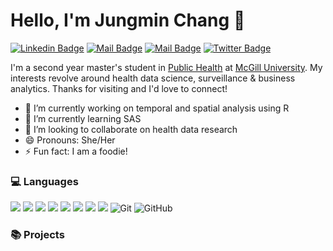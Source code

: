 # Hello, I'm Jungmin Chang 👋

[![Linkedin Badge](https://img.shields.io/badge/-Jungmin-0e76a8?style=flat&labelColor=0e76a8&logo=linkedin&logoColor=white)](https://www.linkedin.com/in/jungmin-chang-0301/)  [![Mail Badge](https://img.shields.io/badge/-@c.jungmini-e84393?style=flat&labelColor=e84393&logo=instagram&logoColor=white)](https://instagram.com/c.jungmini)  [![Mail Badge](https://img.shields.io/badge/-jungmini0301-c0392b?style=flat&labelColor=c0392b&logo=gmail&logoColor=white)](mailto:jungmini0301@gmail.com)  [![Twitter Badge](https://img.shields.io/badge/-@JungminChang-1ca0f1?style=flat&labelColor=1ca0f1&logo=twitter&logoColor=white&link=https://twitter.com/JungminChang)](https://twitter.com/JungminChang) 

I'm a second year master's student in [Public Health](https://www.mcgill.ca/epi-biostat-occh/) at [McGill University](https://www.mcgill.ca/). My interests revolve around health data science, surveillance & business analytics. Thanks for visiting and I'd love to connect!

- 🔭 I’m currently working on temporal and spatial analysis using R
- 🌱 I’m currently learning SAS
- 👯 I’m looking to collaborate on health data research
- 😄 Pronouns: She/Her
- ⚡ Fun fact: I am a foodie!

### :computer: Languages ###
<img src="https://img.shields.io/badge/R-002C5F?style=for-the-badge&logo=r"/>  <img src="https://img.shields.io/badge/mysql-AD29B6?logo=mysql&logoColor=brightgreen&style=for-the-badge&logo=mysql"/>  <img src="https://img.shields.io/badge/postgresql-FA4B32?logo=postgresql&style=for-the-badge&logo=postgresql"/>  <img src="https://img.shields.io/badge/sqlite-CCFF00?logo=sqlite&style=for-the-badge&logo=sqlite"/>  <img src="https://img.shields.io/badge/SAS-00A82D?logo=SAS&style=for-the-badge&logo=SAS"/>  <img src="https://img.shields.io/badge/STATA-29F1FB?logo=STATA&style=for-the-badge&logo=STATA"/>  <img src="https://img.shields.io/badge/-HTML5-007FFF?style=for-the-badge&logo=html5"/>  <img src="https://img.shields.io/badge/-CSS-0000FF?style=for-the-badge&logo=css3"/>  <img alt="Git" src="https://img.shields.io/badge/git%20-%23FF4785.svg?&style=for-the-badge&logo=git&logoColor=white"/>  <img alt="GitHub" src="https://img.shields.io/badge/github%20-%23121011.svg?&style=for-the-badge&logo=github&logoColor=white"/>

### :books: Projects ###
